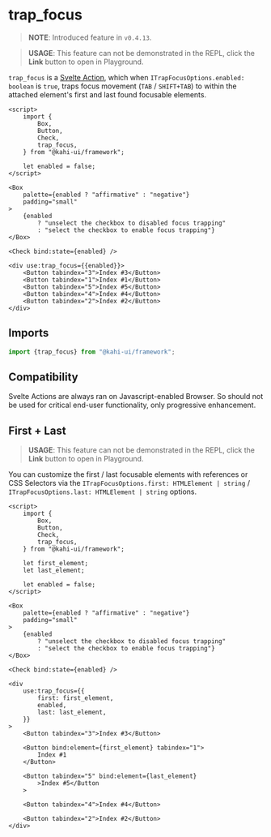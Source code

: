 # trap_focus

> **NOTE**: Introduced feature in `v0.4.13`.

> **USAGE**: This feature can not be demonstrated in the REPL, click the **Link** button to open in Playground.

`trap_focus` is a [Svelte Action](https://svelte.dev/docs#use_action), which when `ITrapFocusOptions.enabled: boolean` is `true`, traps focus movement (`TAB` / `SHIFT+TAB`) to within the attached element's first and last found focusable elements.

```svelte {title="trap_focus Preview" mode="repl"}
<script>
    import {
        Box,
        Button,
        Check,
        trap_focus,
    } from "@kahi-ui/framework";

    let enabled = false;
</script>

<Box
    palette={enabled ? "affirmative" : "negative"}
    padding="small"
>
    {enabled
        ? "unselect the checkbox to disabled focus trapping"
        : "select the checkbox to enable focus trapping"}
</Box>

<Check bind:state={enabled} />

<div use:trap_focus={{enabled}}>
    <Button tabindex="3">Index #3</Button>
    <Button tabindex="1">Index #1</Button>
    <Button tabindex="5">Index #5</Button>
    <Button tabindex="4">Index #4</Button>
    <Button tabindex="2">Index #2</Button>
</div>
```

## Imports

```javascript {title="trap_focus Imports"}
import {trap_focus} from "@kahi-ui/framework";
```

## Compatibility

Svelte Actions are always ran on Javascript-enabled Browser. So should not be used for critical end-user functionality, only progressive enhancement.

## First + Last

> **USAGE**: This feature can not be demonstrated in the REPL, click the **Link** button to open in Playground.

You can customize the first / last focusable elements with references or CSS Selectors via the `ITrapFocusOptions.first: HTMLElement | string` / `ITrapFocusOptions.last: HTMLElement | string` options.

```svelte {title="trap_focus First + Last" mode="repl"}
<script>
    import {
        Box,
        Button,
        Check,
        trap_focus,
    } from "@kahi-ui/framework";

    let first_element;
    let last_element;

    let enabled = false;
</script>

<Box
    palette={enabled ? "affirmative" : "negative"}
    padding="small"
>
    {enabled
        ? "unselect the checkbox to disabled focus trapping"
        : "select the checkbox to enable focus trapping"}
</Box>

<Check bind:state={enabled} />

<div
    use:trap_focus={{
        first: first_element,
        enabled,
        last: last_element,
    }}
>
    <Button tabindex="3">Index #3</Button>

    <Button bind:element={first_element} tabindex="1">
        Index #1
    </Button>

    <Button tabindex="5" bind:element={last_element}
        >Index #5</Button
    >

    <Button tabindex="4">Index #4</Button>

    <Button tabindex="2">Index #2</Button>
</div>
```
